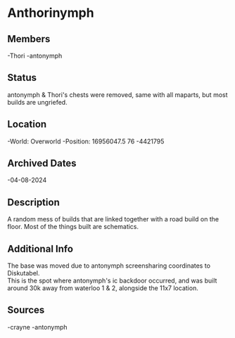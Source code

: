# Anthorinymph

## Members
-Thori
-antonymph

## Status
antonymph & Thori's chests were removed, same with all maparts, but most builds are ungriefed.

## Location
-World: Overworld
-Position: 16956047.5 76 -4421795

## Archived Dates
-04-08-2024

## Description
A random mess of builds that are linked together with a road build on the floor. Most of the things built are schematics.

## Additional Info
The base was moved due to antonymph screensharing coordinates to Diskutabel.\
This is the spot where antonymph's ic backdoor occurred, and was built around 30k away from waterloo 1 & 2, alongside the 11x7 location.

## Sources
-crayne
-antonymph
